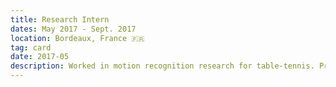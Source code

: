 ```yaml
---
title: Research Intern
dates: May 2017 - Sept. 2017
location: Bordeaux, France 🇫🇷
tag: card
date: 2017-05
description: Worked in motion recognition research for table-tennis. Provided improvements in data management, developed data integrity software checking for crowdsourced assets, and implemented image processing solutions.
---
```



